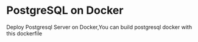 PostgreSQL on Docker
==========

Deploy Postgresql Server on Docker,You can build postgresql docker with this dockerfile
